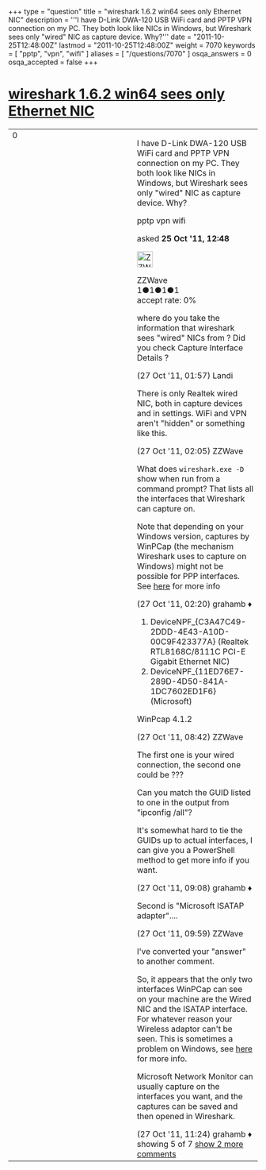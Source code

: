 +++
type = "question"
title = "wireshark 1.6.2 win64 sees only Ethernet NIC"
description = '''I have D-Link DWA-120 USB WiFi card and PPTP VPN connection on my PC. They both look like NICs in Windows, but Wireshark sees only &quot;wired&quot; NIC as capture device. Why?'''
date = "2011-10-25T12:48:00Z"
lastmod = "2011-10-25T12:48:00Z"
weight = 7070
keywords = [ "pptp", "vpn", "wifi" ]
aliases = [ "/questions/7070" ]
osqa_answers = 0
osqa_accepted = false
+++

<div class="headNormal">

# [wireshark 1.6.2 win64 sees only Ethernet NIC](/questions/7070/wireshark-162-win64-sees-only-ethernet-nic)

</div>

<div id="main-body">

<div id="askform">

<table id="question-table" style="width:100%;"><colgroup><col style="width: 50%" /><col style="width: 50%" /></colgroup><tbody><tr class="odd"><td style="width: 30px; vertical-align: top"><div class="vote-buttons"><div id="post-7070-score" class="post-score" title="current number of votes">0</div><div id="favorite-count" class="favorite-count"></div></div></td><td><div id="item-right"><div class="question-body"><p>I have D-Link DWA-120 USB WiFi card and PPTP VPN connection on my PC. They both look like NICs in Windows, but Wireshark sees only "wired" NIC as capture device. Why?</p></div><div id="question-tags" class="tags-container tags">pptp vpn wifi</div><div id="question-controls" class="post-controls"></div><div class="post-update-info-container"><div class="post-update-info post-update-info-user"><p>asked <strong>25 Oct '11, 12:48</strong></p><img src="https://secure.gravatar.com/avatar/59fd054ae2f6c533d2041bc6778591bb?s=32&amp;d=identicon&amp;r=g" class="gravatar" width="32" height="32" alt="ZZWave&#39;s gravatar image" /><p>ZZWave<br />
<span class="score" title="1 reputation points">1</span><span title="1 badges"><span class="badge1">●</span><span class="badgecount">1</span></span><span title="1 badges"><span class="silver">●</span><span class="badgecount">1</span></span><span title="1 badges"><span class="bronze">●</span><span class="badgecount">1</span></span><br />
<span class="accept_rate" title="Rate of the user&#39;s accepted answers">accept rate:</span> <span title="ZZWave has no accepted answers">0%</span></p></div></div><div id="comments-container-7070" class="comments-container"><span id="7090"></span><div id="comment-7090" class="comment"><div id="post-7090-score" class="comment-score"></div><div class="comment-text"><p>where do you take the information that wireshark sees "wired" NICs from ? Did you check Capture Interface Details ?</p></div><div id="comment-7090-info" class="comment-info"><span class="comment-age">(27 Oct '11, 01:57)</span> Landi</div></div><span id="7092"></span><div id="comment-7092" class="comment"><div id="post-7092-score" class="comment-score"></div><div class="comment-text"><p>There is only Realtek wired NIC, both in capture devices and in settings. WiFi and VPN aren't "hidden" or something like this.</p></div><div id="comment-7092-info" class="comment-info"><span class="comment-age">(27 Oct '11, 02:05)</span> ZZWave</div></div><span id="7093"></span><div id="comment-7093" class="comment"><div id="post-7093-score" class="comment-score"></div><div class="comment-text"><p>What does <code>wireshark.exe -D</code> show when run from a command prompt? That lists all the interfaces that Wireshark can capture on.</p><p>Note that depending on your Windows version, captures by WinPCap (the mechanism Wireshark uses to capture on Windows) might not be possible for PPP interfaces. See <a href="http://www.winpcap.org/misc/faq.htm#Q-5">here</a> for more info</p></div><div id="comment-7093-info" class="comment-info"><span class="comment-age">(27 Oct '11, 02:20)</span> grahamb ♦</div></div><span id="7102"></span><div id="comment-7102" class="comment"><div id="post-7102-score" class="comment-score"></div><div class="comment-text"><ol><li>DeviceNPF_{C3A47C49-2DDD-4E43-A10D-00C9F423377A} (Realtek RTL8168C/8111C PCI-E Gigabit Ethernet NIC)</li><li>DeviceNPF_{11ED76E7-289D-4D50-841A-1DC7602ED1F6} (Microsoft)</li></ol><p>WinPcap 4.1.2</p></div><div id="comment-7102-info" class="comment-info"><span class="comment-age">(27 Oct '11, 08:42)</span> ZZWave</div></div><span id="7106"></span><div id="comment-7106" class="comment"><div id="post-7106-score" class="comment-score"></div><div class="comment-text"><p>The first one is your wired connection, the second one could be ???</p><p>Can you match the GUID listed to one in the output from "ipconfig /all"?</p><p>It's somewhat hard to tie the GUIDs up to actual interfaces, I can give you a PowerShell method to get more info if you want.</p></div><div id="comment-7106-info" class="comment-info"><span class="comment-age">(27 Oct '11, 09:08)</span> grahamb ♦</div></div><span id="7108"></span><div id="comment-7108" class="comment not_top_scorer"><div id="post-7108-score" class="comment-score"></div><div class="comment-text"><p>Second is "Microsoft ISATAP adapter"....</p></div><div id="comment-7108-info" class="comment-info"><span class="comment-age">(27 Oct '11, 09:59)</span> ZZWave</div></div><span id="7109"></span><div id="comment-7109" class="comment not_top_scorer"><div id="post-7109-score" class="comment-score"></div><div class="comment-text"><p>I've converted your "answer" to another comment.</p><p>So, it appears that the only two interfaces WinPCap can see on your machine are the Wired NIC and the ISATAP interface. For whatever reason your Wireless adaptor can't be seen. This is sometimes a problem on Windows, see <a href="http://wiki.wireshark.org/CaptureSetup/WLAN">here</a> for more info.</p><p>Microsoft Network Monitor can usually capture on the interfaces you want, and the captures can be saved and then opened in Wireshark.</p></div><div id="comment-7109-info" class="comment-info"><span class="comment-age">(27 Oct '11, 11:24)</span> grahamb ♦</div></div></div><div id="comment-tools-7070" class="comment-tools"><span class="comments-showing"> showing 5 of 7 </span> <a href="#" class="show-all-comments-link">show 2 more comments</a></div><div class="clear"></div><div id="comment-7070-form-container" class="comment-form-container"></div><div class="clear"></div></div></td></tr></tbody></table>

</div>

</div>


